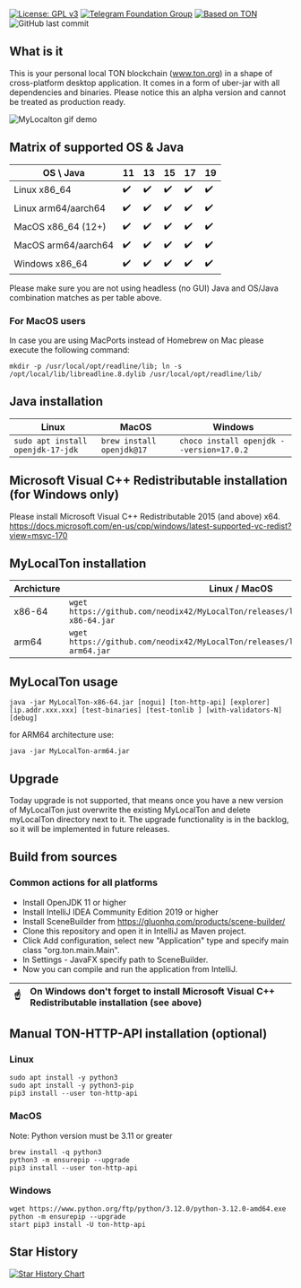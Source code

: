[![License: GPL v3](https://img.shields.io/badge/License-GPLv3-blue.svg)](https://www.gnu.org/licenses/gpl-3.0)
[![Telegram Foundation Group][telegram-foundation-badge]][telegram-foundation-url]
[![Based on TON][ton-svg]][ton]
![GitHub last commit](https://img.shields.io/github/last-commit/neodiX42/myLocalTon)

[telegram-foundation-url]: https://t.me/tonblockchain

[telegram-foundation-badge]: https://img.shields.io/badge/-TON%20Foundation-2CA5E0?style=flat&logo=telegram&logoColor=white

[ton-svg]: https://img.shields.io/badge/Based%20on-TON-blue

[ton]: https://ton.org

## What is it

This is your personal local TON blockchain (www.ton.org) in a shape of cross-platform desktop application. It comes in a
form of uber-jar with all dependencies and binaries. Please notice this an
alpha version and cannot be treated as production ready.

<img alt="MyLocalton gif demo" src='./screens/MyLocalTon-demo.gif'>

## Matrix of supported OS & Java

| OS \ Java           | 11                 | 13                 | 15                 | 17                 | 19                 |
|---------------------|--------------------|--------------------|--------------------|--------------------|--------------------|
| Linux x86_64        | :heavy_check_mark: | :heavy_check_mark: | :heavy_check_mark: | :heavy_check_mark: | :heavy_check_mark: |
| Linux arm64/aarch64 | :heavy_check_mark: | :heavy_check_mark: | :heavy_check_mark: | :heavy_check_mark: | :heavy_check_mark: |
| MacOS x86_64 (12+)  | :heavy_check_mark: | :heavy_check_mark: | :heavy_check_mark: | :heavy_check_mark: | :heavy_check_mark: |
| MacOS arm64/aarch64 | :heavy_check_mark: | :heavy_check_mark: | :heavy_check_mark: | :heavy_check_mark: | :heavy_check_mark: |
| Windows x86_64      | :heavy_check_mark: | :heavy_check_mark: | :heavy_check_mark: | :heavy_check_mark: | :heavy_check_mark: |

Please make sure you are not using headless (no GUI) Java and OS/Java combination matches as per table above.

### For MacOS users

In case you are using MacPorts instead of Homebrew on Mac please execute the following command:

`mkdir -p /usr/local/opt/readline/lib; ln -s /opt/local/lib/libreadline.8.dylib /usr/local/opt/readline/lib/`

## Java installation

| Linux                                 | MacOS                         | Windows                                      |
|---------------------------------------|-------------------------------|----------------------------------------------|
| ```sudo apt install openjdk-17-jdk``` | ```brew install openjdk@17``` | ```choco install openjdk --version=17.0.2``` |

## Microsoft Visual C++ Redistributable installation (for Windows only)

Please install Microsoft Visual C++ Redistributable 2015 (and above) x64.
https://docs.microsoft.com/en-us/cpp/windows/latest-supported-vc-redist?view=msvc-170

## MyLocalTon installation

| Archicture | Linux / MacOS                                                                                    | Windows                                                                                           |
|------------|--------------------------------------------------------------------------------------------------|---------------------------------------------------------------------------------------------------|
| x86-64     | ```wget https://github.com/neodix42/MyLocalTon/releases/latest/download/MyLocalTon-x86-64.jar``` | [download](https://github.com/neodix42/MyLocalTon/releases/latest/download/MyLocalTon-x86-64.jar) |
| arm64      | ```wget https://github.com/neodix42/MyLocalTon/releases/latest/download/MyLocalTon-arm64.jar```  | [download](https://github.com/neodix42/MyLocalTon/releases/latest/download/MyLocalTon-arm64.jar)  |

## MyLocalTon usage

`java -jar MyLocalTon-x86-64.jar [nogui] [ton-http-api] [explorer] [ip.addr.xxx.xxx] [test-binaries] [test-tonlib
] [with-validators-N] [debug]`

for ARM64 architecture use:

`java -jar MyLocalTon-arm64.jar`

## Upgrade

Today upgrade is not supported, that means once you have a new version of MyLocalTon just overwrite the existing
MyLocalTon and delete myLocalTon directory next to it. The upgrade
functionality is in the backlog, so it will be implemented in future releases.

## Build from sources

### Common actions for all platforms

* Install OpenJDK 11 or higher
* Install IntelliJ IDEA Community Edition 2019 or higher
* Install SceneBuilder from https://gluonhq.com/products/scene-builder/
* Clone this repository and open it in IntelliJ as Maven project.
* Click Add configuration, select new "Application" type and specify main class "org.ton.main.Main".
* In Settings - JavaFX specify path to SceneBuilder.
* Now you can compile and run the application from IntelliJ.

| :point_up: | On Windows don't forget to install Microsoft Visual C++ Redistributable installation (see above) |
|------------|:-------------------------------------------------------------------------------------------------|

## Manual TON-HTTP-API installation (optional)

### Linux

```commandline
sudo apt install -y python3
sudo apt install -y python3-pip
pip3 install --user ton-http-api
```

### MacOS

Note: Python version must be 3.11 or greater

```commandline
brew install -q python3
python3 -m ensurepip --upgrade
pip3 install --user ton-http-api
```

### Windows

```commandline
wget https://www.python.org/ftp/python/3.12.0/python-3.12.0-amd64.exe
python -m ensurepip --upgrade
start pip3 install -U ton-http-api
```

## Star History

[![Star History Chart](https://api.star-history.com/svg?repos=neodix42/MyLocalTon&type=Date)](https://star-history.com/#neodix42/mylocalton&Date)
